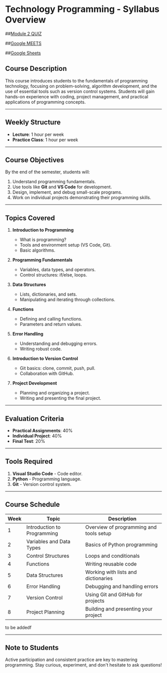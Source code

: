 # Technology Programming - Syllabus Overview

##[Module 2 QUIZ](https://docs.google.com/forms/d/e/1FAIpQLSdoSH8yEX3vySPq_D2ykJ2MNr2f1hId4FGuKhDzu8Q_t1dMLw/viewform?usp=dialog)

##[Google MEETS](https://teams.live.com/meet/943102024944?p=Oadmco32M0MkIcrC8V)

##[Google Sheets](https://docs.google.com/spreadsheets/d/1iawxzK2c04OQdwWXcxDXgJc15bcNEhC-D_0qda5QlMo/edit?usp=sharing)

## Course Description

This course introduces students to the fundamentals of programming technology, focusing on problem-solving, algorithm development, and the use of essential tools such as version control systems. Students will gain hands-on experience with coding, project management, and practical applications of programming concepts.

---

## Weekly Structure

- **Lecture**: 1 hour per week
- **Practice Class**: 1 hour per week

---

## Course Objectives

By the end of the semester, students will:

1. Understand programming fundamentals.
2. Use tools like **Git** and **VS Code** for development.
3. Design, implement, and debug small-scale programs.
4. Work on individual projects demonstrating their programming skills.

---

## Topics Covered

1. **Introduction to Programming**

   - What is programming?
   - Tools and environment setup (VS Code, Git).
   - Basic algorithms.

2. **Programming Fundamentals**

   - Variables, data types, and operators.
   - Control structures: if/else, loops.

3. **Data Structures**

   - Lists, dictionaries, and sets.
   - Manipulating and iterating through collections.

4. **Functions**

   - Defining and calling functions.
   - Parameters and return values.

5. **Error Handling**

   - Understanding and debugging errors.
   - Writing robust code.

6. **Introduction to Version Control**

   - Git basics: clone, commit, push, pull.
   - Collaboration with GitHub.

7. **Project Development**
   - Planning and organizing a project.
   - Writing and presenting the final project.

---

## Evaluation Criteria

- **Practical Assignments**: 40%
- **Individual Project**: 40%
- **Final Test**: 20%

---

## Tools Required

1. **Visual Studio Code** - Code editor.
2. **Python** - Programming language.
3. **Git** - Version control system.

---

## Course Schedule

| Week | Topic                       | Description                             |
| ---- | --------------------------- | --------------------------------------- |
| 1    | Introduction to Programming | Overview of programming and tools setup |
| 2    | Variables and Data Types    | Basics of Python programming            |
| 3    | Control Structures          | Loops and conditionals                  |
| 4    | Functions                   | Writing reusable code                   |
| 5    | Data Structures             | Working with lists and dictionaries     |
| 6    | Error Handling              | Debugging and handling errors           |
| 7    | Version Control             | Using Git and GitHub for projects       |
| 8    | Project Planning            | Building and presenting your project    |

to be addedf

---

## Note to Students

Active participation and consistent practice are key to mastering programming. Stay curious, experiment, and don't hesitate to ask questions!
